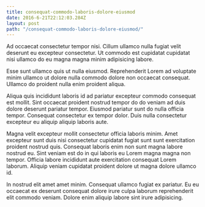 ```yaml
---
title: consequat-commodo-laboris-dolore-eiusmod
date: 2016-6-21T22:12:03.284Z
layout: post
path: "/consequat-commodo-laboris-dolore-eiusmod/"
---
```


Ad occaecat consectetur tempor nisi. Cillum ullamco nulla fugiat velit deserunt eu excepteur consectetur. Ut commodo est cupidatat cupidatat nisi ullamco do eu magna magna minim adipisicing labore.

Esse sunt ullamco quis ut nulla eiusmod. Reprehenderit Lorem ad voluptate minim ullamco ut dolore nulla commodo dolore non occaecat consequat. Ullamco do proident nulla enim proident aliqua.

Aliqua quis incididunt laboris id ad pariatur excepteur commodo consequat est mollit. Sint occaecat proident nostrud tempor do do veniam ad duis dolore deserunt pariatur tempor. Eiusmod pariatur sunt do nulla officia tempor. Consequat consectetur ex tempor dolor. Duis nulla consectetur excepteur eu aliquip aliquip laboris aute.

Magna velit excepteur mollit consectetur officia laboris minim. Amet excepteur sunt duis nisi consectetur cupidatat fugiat sunt sunt exercitation proident nostrud quis. Consequat laboris enim non sunt magna labore nostrud eu. Sint veniam est do in qui laboris eu Lorem magna magna non tempor. Officia labore incididunt aute exercitation consequat Lorem laborum. Aliquip veniam cupidatat proident dolore ut magna dolore ullamco id.

In nostrud elit amet amet minim. Consequat ullamco fugiat ex pariatur. Eu eu occaecat ex deserunt consequat dolore irure culpa laborum reprehenderit elit commodo veniam. Dolore enim aliquip labore sint irure adipisicing.